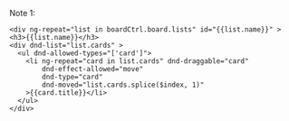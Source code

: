 Note 1:

    <div ng-repeat="list in boardCtrl.board.lists" id="{{list.name}}" >
    <h3>{{list.name}}</h3>
    <div dnd-list="list.cards" >
      <ul dnd-allowed-types="['card']">
        <li ng-repeat="card in list.cards" dnd-draggable="card"
            dnd-effect-allowed="move"
            dnd-type="card"
            dnd-moved="list.cards.splice($index, 1)"
        >{{card.title}}</li>
      </ul>
    </div>